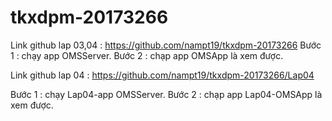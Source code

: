 # tkxdpm-20173266


Link github lap 03,04 : https://github.com/nampt19/tkxdpm-20173266
Bước 1 : chạy app OMSServer.
Bước 2 : chạp app OMSApp là xem được.


Link github lap 04 : https://github.com/nampt19/tkxdpm-20173266/Lap04

Bước 1 : chạy Lap04-app OMSServer.
Bước 2 : chạp app Lap04-OMSApp là xem được.
